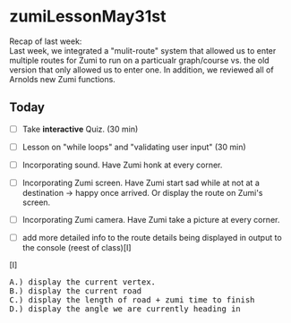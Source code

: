 # zumiLessonMay31st

Recap of last week:  <br>
Last week, we integrated a "mulit-route" system that allowed us to enter multiple routes for Zumi to run on a particualr graph/course vs. the old version that only allowed us to enter one.  In addition, we reviewed all of Arnolds new Zumi functions.  <br> 

Today
-------
- [ ]  Take **interactive** Quiz.   (30 min) <br>
- [ ]  Lesson on  "while loops" and "validating user input" (30 min) <br>
- [ ]  Incorporating sound.         Have Zumi honk at every corner. <br>
- [ ]  Incorporating Zumi screen.   Have Zumi start sad while at not at a destination -> happy once arrived. Or display the route on Zumi's screen.  <br>
- [ ]  Incorporating Zumi camera.   Have Zumi take a picture at every corner.  <br>
- [ ]  add more detailed info to the route details being displayed in output to the console (reest of class)[I] <br>


[I]
<pre>
A.) display the current vertex.
B.) display the current road
C.) display the length of road + zumi time to finish
D.) display the angle we are currently heading in  </pre> <br>
